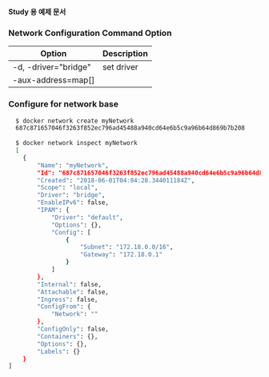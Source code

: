 **Study 용 예제 문서**<br>
### Network Configuration Command Option
| Option | Description |
|--|--|
| -d, -driver="bridge" | set driver|
| -aux-address=map[] | 


### Configure for network base<br>
```bash
  $ docker network create myNetwork
  687c871657046f3263f852ec796ad45488a940cd64e6b5c9a96b64d869b7b208
  
  $ docker network inspect myNetwork
  [
    {
        "Name": "myNetwork",
        "Id": "687c871657046f3263f852ec796ad45488a940cd64e6b5c9a96b64d869b7b208"                                                                                        ,
        "Created": "2018-06-01T04:04:28.344011184Z",
        "Scope": "local",
        "Driver": "bridge",
        "EnableIPv6": false,
        "IPAM": {
            "Driver": "default",
            "Options": {},
            "Config": [
                {
                    "Subnet": "172.18.0.0/16",
                    "Gateway": "172.18.0.1"
                }
            ]
        },
        "Internal": false,
        "Attachable": false,
        "Ingress": false,
        "ConfigFrom": {
            "Network": ""
        },
        "ConfigOnly": false,
        "Containers": {},
        "Options": {},
        "Labels": {}
    }
]
```

